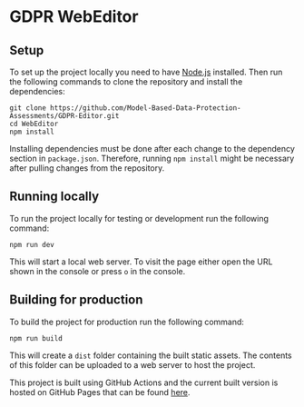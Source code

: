 # GDPR WebEditor

## Setup

To set up the project locally you need to have [Node.js](https://nodejs.org/en/) installed.
Then run the following commands to clone the repository and install the dependencies:

```shell
git clone https://github.com/Model-Based-Data-Protection-Assessments/GDPR-Editor.git
cd WebEditor
npm install
```

Installing dependencies must be done after each change to the dependency section in `package.json`.
Therefore, running `npm install` might be necessary after pulling changes from the repository.

## Running locally

To run the project locally for testing or development run the following command:

```shell
npm run dev
```

This will start a local web server. To visit the page either open the URL shown in the console or press `o` in the console.

## Building for production

To build the project for production run the following command:

```shell
npm run build
```

This will create a `dist` folder containing the built static assets. The contents of this folder can be uploaded to a web server to host the project.

This project is built using GitHub Actions and the current built version is hosted on GitHub Pages that can be found [here](https://model-based-data-protection-assessments.github.io/GDPR-Editor/).
